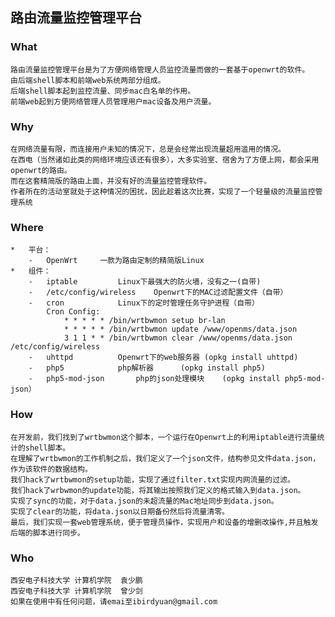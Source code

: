 ##	路由流量监控管理平台

###	What
	路由流量监控管理平台是为了方便网络管理人员监控流量而做的一套基于openwrt的软件。
	由后端shell脚本和前端web系统两部分组成。
	后端shell脚本起到监控流量、同步mac白名单的作用。
	前端web起到方便网络管理人员管理用户mac设备及用户流量。
	
###	Why
	在网络流量有限，而连接用户未知的情况下，总是会经常出现流量超用滥用的情况。
	在西电（当然诸如此类的网络环境应该还有很多），大多实验室、宿舍为了方便上网，都会采用openwrt的路由。
	而在这套精简版的路由上面，并没有好的流量监控管理软件。
	作者所在的活动室就处于这种情况的困扰，因此趁着这次比赛，实现了一个轻量级的流量监控管理系统

###	Where
	*	平台：
		-	OpenWrt		一款为路由定制的精简版Linux
	*	组件：
		-	iptable			Linux下最强大的防火墙，没有之一(自带)
		-	/etc/config/wireless	Openwrt下的MAC过滤配置文件（自带）
		-	cron			Linux下的定时管理任务守护进程（自带）
			Cron Config:
				* * * * * /bin/wrtbwmon setup br-lan
				* * * * * /bin/wrtbwmon update /www/openms/data.json
				3 1 1 * * /bin/wrtbwmon clear /www/openms/data.json /etc/config/wireless
		-	uhttpd			Openwrt下的web服务器	(opkg install uhttpd)
		-	php5			php解析器		(opkg install php5)
		-	php5-mod-json		php的json处理模块	(opkg install php5-mod-json）


###	How
	在开发前，我们找到了wrtbwmon这个脚本，一个运行在Openwrt上的利用iptable进行流量统计的shell脚本。
	在理解了wrtbwmon的工作机制之后，我们定义了一个json文件，结构参见文件data.json，作为该软件的数据结构。
	我们hack了wrtbwmon的setup功能，实现了通过filter.txt实现内网流量的过滤。
	我们hack了wrbwmon的update功能，将其输出按照我们定义的格式输入到data.json。
	实现了sync的功能，对于data.json的未超流量的Mac地址同步到data.json。
	实现了clear的功能，将data.json以日期备份然后将流量清零。
	最后，我们实现一套web管理系统，便于管理员操作，实现用户和设备的增删改操作,并且触发后端的脚本进行同步。
	
###	Who
	西安电子科技大学 计算机学院	袁少鹏
	西安电子科技大学 计算机学院	曾少剑
	如果在使用中有任何问题，请emai至ibirdyuan@gmail.com


